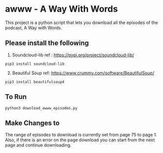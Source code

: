 # awww - A Way With Words
This project is a python script that lets you download all the episodes of the podcast, A Way with Words.

## Please install the following
1.  Soundcloud-lib ref : https://pypi.org/project/soundcloud-lib/
```
pip3 install soundcloud-lib
```
2.   Beautiful Soup ref: https://www.crummy.com/software/BeautifulSoup/
```
pip3 install beautifulsoup4
```

## To Run
```
python3 download_awww_episodes.py
```
## Make Changes to 
The range of episodes to download is currently set from page 75 to page 1. 
Also, if there is an error on the page download you can start from the next page and continue downloading. 
